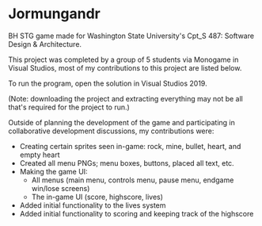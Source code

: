 # Jormungandr
BH STG game made for Washington State University's Cpt_S 487: Software Design & Architecture.

This project was completed by a group of 5 students via Monogame in Visual Studios, most of my contributions to this project are listed below.

To run the program, open the solution in Visual Studios 2019.

(Note: downloading the project and extracting everything may not be all that's required for the project to run.)


Outside of planning the development of the game and participating in collaborative development discussions, my contributions were:
- Creating certain sprites seen in-game: rock, mine, bullet, heart, and empty heart
- Created all menu PNGs; menu boxes, buttons, placed all text, etc.
- Making the game UI:
    - All menus (main menu, controls menu, pause menu, endgame win/lose screens)
    - The in-game UI (score, highscore, lives)
- Added initial functionality to the lives system
- Added initial functionality to scoring and keeping track of the highscore

